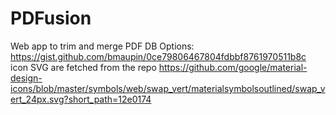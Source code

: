 # PDFusion
Web app to trim and merge PDF
DB Options:
https://gist.github.com/bmaupin/0ce79806467804fdbbf8761970511b8c
icon SVG are fetched from the repo
 https://github.com/google/material-design-icons/blob/master/symbols/web/swap_vert/materialsymbolsoutlined/swap_vert_24px.svg?short_path=12e0174